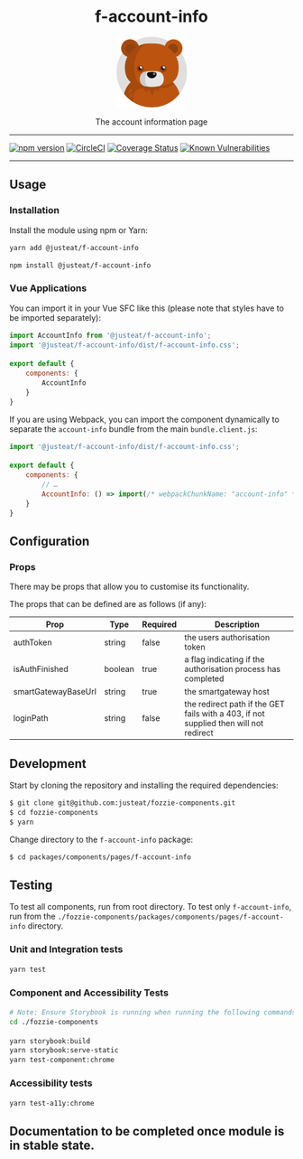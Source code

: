 <div align="center">

# f-account-info

<img width="125" alt="Fozzie Bear" src="../../../../bear.png" />

The account information page

</div>

---

[![npm version](https://badge.fury.io/js/%40justeat%2Ff-account-info.svg)](https://badge.fury.io/js/%40justeat%2Ff-account-info)
[![CircleCI](https://circleci.com/gh/justeat/fozzie-components.svg?style=svg)](https://circleci.com/gh/justeat/workflows/fozzie-components)
[![Coverage Status](https://coveralls.io/repos/github/justeat/f-account-info/badge.svg)](https://coveralls.io/github/justeat/f-account-info)
[![Known Vulnerabilities](https://snyk.io/test/github/justeat/f-account-info/badge.svg?targetFile=package.json)](https://snyk.io/test/github/justeat/f-account-info?targetFile=package.json)

---

## Usage

### Installation

Install the module using npm or Yarn:

```sh
yarn add @justeat/f-account-info
```

```sh
npm install @justeat/f-account-info
```



### Vue Applications

You can import it in your Vue SFC like this (please note that styles have to be imported separately):

```js
import AccountInfo from '@justeat/f-account-info';
import '@justeat/f-account-info/dist/f-account-info.css';

export default {
    components: {
        AccountInfo
    }
}
```

If you are using Webpack, you can import the component dynamically to separate the `account-info` bundle from the main `bundle.client.js`:

```js
import '@justeat/f-account-info/dist/f-account-info.css';

export default {
    components: {
        // …
        AccountInfo: () => import(/* webpackChunkName: "account-info" */ '@justeat/f-account-info')
    }
}
```

## Configuration

### Props

There may be props that allow you to customise its functionality.

The props that can be defined are as follows (if any):

| Prop  | Type  |  Required | Description |
| ----- | ----- |  ------- | ----------- |
| authToken | string | false | the users authorisation token |
| isAuthFinished | boolean | true | a flag indicating if the authorisation process has completed |
| smartGatewayBaseUrl | string | true | the smartgateway host |
| loginPath | string | false | the redirect path if the GET fails with a 403, if not supplied then will not redirect |

## Development

Start by cloning the repository and installing the required dependencies:

```sh
$ git clone git@github.com:justeat/fozzie-components.git
$ cd fozzie-components
$ yarn
```

Change directory to the `f-account-info` package:

```sh
$ cd packages/components/pages/f-account-info
```

## Testing

To test all components, run from root directory.
To test only `f-account-info`, run from the `./fozzie-components/packages/components/pages/f-account-info` directory.

### Unit and Integration tests

```sh
yarn test
```

### Component and Accessibility Tests

```bash
# Note: Ensure Storybook is running when running the following commands
cd ./fozzie-components

yarn storybook:build
yarn storybook:serve-static
yarn test-component:chrome
```

### Accessibility tests
```sh
yarn test-a11y:chrome
```

## Documentation to be completed once module is in stable state.


